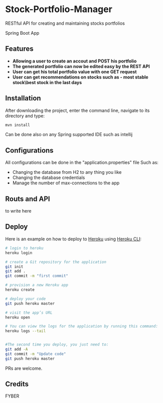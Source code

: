 # Stock-Portfolio-Manager
RESTful API for creating and maintaining stocks portfolios

Spring Boot App

## Features

- **Allowing a user to create an accout and POST his portfolio** 
- **The generated portfolio can now be edited easy by the REST API** 
- **User can get his total portfolio value with one GET request** 
- **User can get recommendations on stocks such as - most stable stock\best stock in the last days** 

## Installation

After downloading the project, enter the command line, navigate to its directory and type:

```bash
mvn install 
```
Can be done also on any Spring supported IDE such as intellij


## Configurations

All configurations can be done in the "application.properties" file
Such as:
- Changing the database from H2 to any thing you like
- Changing the database credentials
- Manage the number of max-connections to the app


## Routs and API


to write here

## Deploy

Here is an example on how to deploy to [Heroku](https://heroku.com) using [Heroku CLI](https://devcenter.heroku.com/articles/heroku-command-line):
```bash
# login to heroku
heroku login

# create a Git repository for the application 
git init
git add .
git commit -m "first commit"

# provision a new Heroku app
heroku create

# deploy your code
git push heroku master

# visit the app’s URL
heroku open

# You can view the logs for the application by running this command:
heroku logs --tail


#The second time you deploy, you just need to:
git add -A
git commit -m "Update code"
git push heroku master
```


PRs are welcome.

## Credits

FYBER


